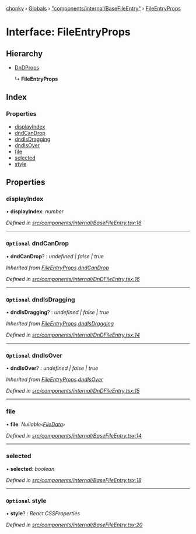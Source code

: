 [chonky](../README.md) › [Globals](../globals.md) › ["components/internal/BaseFileEntry"](../modules/_components_internal_basefileentry_.md) › [FileEntryProps](_components_internal_basefileentry_.fileentryprops.md)

# Interface: FileEntryProps

## Hierarchy

* [DnDProps](_components_internal_dndfileentry_.dndprops.md)

  ↳ **FileEntryProps**

## Index

### Properties

* [displayIndex](_components_internal_basefileentry_.fileentryprops.md#displayindex)
* [dndCanDrop](_components_internal_basefileentry_.fileentryprops.md#optional-dndcandrop)
* [dndIsDragging](_components_internal_basefileentry_.fileentryprops.md#optional-dndisdragging)
* [dndIsOver](_components_internal_basefileentry_.fileentryprops.md#optional-dndisover)
* [file](_components_internal_basefileentry_.fileentryprops.md#file)
* [selected](_components_internal_basefileentry_.fileentryprops.md#selected)
* [style](_components_internal_basefileentry_.fileentryprops.md#optional-style)

## Properties

###  displayIndex

• **displayIndex**: *number*

*Defined in [src/components/internal/BaseFileEntry.tsx:16](https://github.com/TimboKZ/Chonky/blob/cc6d20b/src/components/internal/BaseFileEntry.tsx#L16)*

___

### `Optional` dndCanDrop

• **dndCanDrop**? : *undefined | false | true*

*Inherited from [FileEntryProps](_components_internal_basefileentry_.fileentryprops.md).[dndCanDrop](_components_internal_basefileentry_.fileentryprops.md#optional-dndcandrop)*

*Defined in [src/components/internal/DnDFileEntry.tsx:16](https://github.com/TimboKZ/Chonky/blob/cc6d20b/src/components/internal/DnDFileEntry.tsx#L16)*

___

### `Optional` dndIsDragging

• **dndIsDragging**? : *undefined | false | true*

*Inherited from [FileEntryProps](_components_internal_basefileentry_.fileentryprops.md).[dndIsDragging](_components_internal_basefileentry_.fileentryprops.md#optional-dndisdragging)*

*Defined in [src/components/internal/DnDFileEntry.tsx:14](https://github.com/TimboKZ/Chonky/blob/cc6d20b/src/components/internal/DnDFileEntry.tsx#L14)*

___

### `Optional` dndIsOver

• **dndIsOver**? : *undefined | false | true*

*Inherited from [FileEntryProps](_components_internal_basefileentry_.fileentryprops.md).[dndIsOver](_components_internal_basefileentry_.fileentryprops.md#optional-dndisover)*

*Defined in [src/components/internal/DnDFileEntry.tsx:15](https://github.com/TimboKZ/Chonky/blob/cc6d20b/src/components/internal/DnDFileEntry.tsx#L15)*

___

###  file

• **file**: *Nullable‹[FileData](_typedef_.filedata.md)›*

*Defined in [src/components/internal/BaseFileEntry.tsx:14](https://github.com/TimboKZ/Chonky/blob/cc6d20b/src/components/internal/BaseFileEntry.tsx#L14)*

___

###  selected

• **selected**: *boolean*

*Defined in [src/components/internal/BaseFileEntry.tsx:18](https://github.com/TimboKZ/Chonky/blob/cc6d20b/src/components/internal/BaseFileEntry.tsx#L18)*

___

### `Optional` style

• **style**? : *React.CSSProperties*

*Defined in [src/components/internal/BaseFileEntry.tsx:20](https://github.com/TimboKZ/Chonky/blob/cc6d20b/src/components/internal/BaseFileEntry.tsx#L20)*
